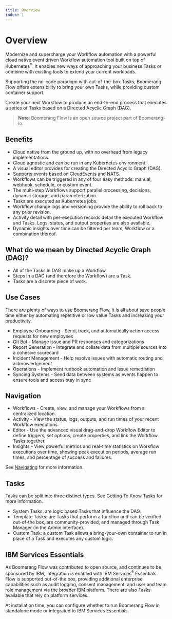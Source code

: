 ```yaml
---
title: Overview
index: 1
---
```


# Overview

Modernize and supercharge your Workflow automation with a powerful cloud native event driven Workflow automation tool built on top of Kubernetes<sup>®</sup>. It enables new ways of approaching your business Tasks or combine with existing tools to extend your current workloads.

Supporting the no-code paradigm with out-of-the-box Tasks, Boomerang Flow offers extensibility to bring your own Tasks, while providing custom container support. 

Create your next Workflow to produce an end-to-end process that executes a series of Tasks based on a Directed Acyclic Graph (DAG).

> **Note**: Boomerang Flow is an open source project part of Boomerang-io.

## Benefits

* Cloud native from the ground up, with no overhead from legacy implementations.
* Cloud agnostic and can be run in any Kubernetes environment.
* A visual editor provides for creating the Directed Acyclic Graph (DAG).
* Supports events based on [CloudEvents](https://cloudevents.io) and [NATS](https://nats.io).
* Workflows can be triggered in any of four easy methods: manual, webhook, schedule, or custom event.
* The multi-step Workflows support parallel processing, decisions, dynamic storage, and parameterization. 
* Tasks are executed as Kubernetes jobs.
* Workflow change logs and versioning provide the ability to roll back to any prior revision.
* Activity detail with per-execution records detail the executed Workflow and Tasks. Logs, status, and output properties are also available.
* Dynamic insights over time can be filtered per team, Workflow or a combination thereof.

## What do we mean by Directed Acyclic Graph (DAG)?

- All of the Tasks in DAG make up a Workflow.
- Steps in a DAG (and therefore the Workflow) are a Task.
- Tasks are a discrete piece of work.

## Use Cases

There are plenty of ways to use Boomerang Flow, it is all about save people time either by automating repetitive or low value Tasks and increasing your productivity.

* Employee Onboarding - Send, track, and automatically action access requests for new employees
* Git Bot - Manage issue and PR responses and categorizations
* Report Generation - Integrate and collate data from multiple sources into a cohesive scorecard
* Incident Management - Help resolve issues with automatic routing and acknowledgement
* Operations - Implement runbook automation and issue remediation 
* Syncing Systems - Send data between systems as events happen to ensure tools and access stay in sync

## Navigation

* Workflows - Create, view, and manage your Workflows from a centralized location. 
* Activity - View the status, logs, outputs, and run times of your recent Workflow executions.
* Editor - Use the advanced visual drag-and-drop Workflow Editor to define triggers, set options, create properties, and link the Workflow Tasks together.
* Insights - View powerful metrics and real-time statistics on Workflow executions over time, showing peak execution periods, average run times, and percentage of success and failures.

See [Navigating](/docs/boomerang-flow/introduction/navigating) for more information.

## Tasks

Tasks can be split into three distinct types. See [Getting To Know Tasks](docs//boomerang-flow/getting-to-know/Tasks) for more information.

* System Tasks: are logic based Tasks that influence the DAG.
* Template Tasks: are Tasks that perform a function and can be verified out-of-the box, are community-provided, and managed through Task Manager (in the Admin interface).
* Custom Task: a custom Task allows a bring-your-own container to run in place of a Task and executes any custom logic.

## IBM Services Essentials

As Boomerang Flow was contributed to open source, and continues to be sponsored by IBM, integration is enabled with IBM Services<sup>®</sup> Essentials. Flow is supported out-of-the box, providing additional enterprise capabilities such as audit logging, consent management, and user and team role management via the broader IBM platform. There are also Tasks available that rely on platform services. 

At installation time, you can configure whether to run Boomerang Flow in standalone mode or integrated to IBM Services Essentials.